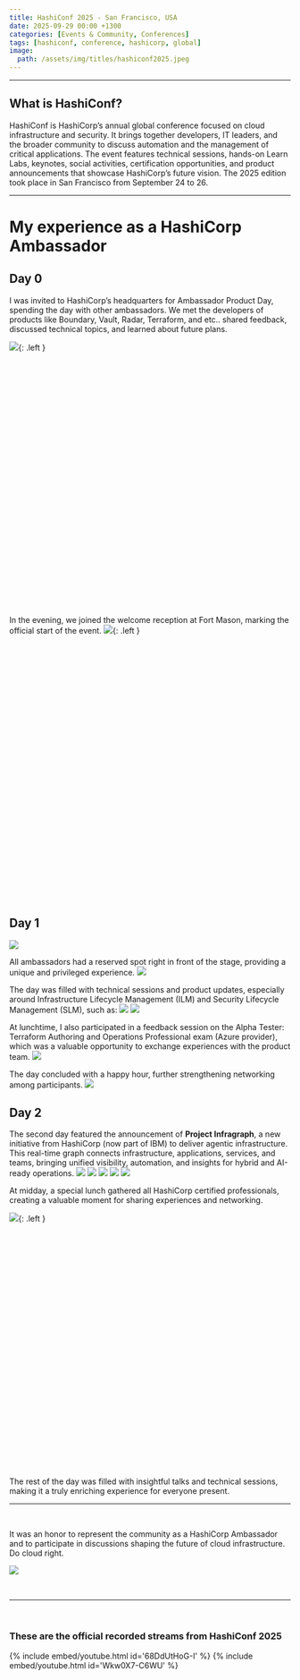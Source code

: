 ```yaml
---
title: HashiConf 2025 - San Francisco, USA
date: 2025-09-29 00:00 +1300
categories: [Events & Community, Conferences]
tags: [hashiconf, conference, hashicorp, global]
image:
  path: /assets/img/titles/hashiconf2025.jpeg
---
```


---

## **What is HashiConf?**

HashiConf is HashiCorp’s annual global conference focused on cloud infrastructure and security. It brings together developers, IT leaders, and the broader community to discuss automation and the management of critical applications. The event features technical sessions, hands-on Learn Labs, keynotes, social activities, certification opportunities, and product announcements that showcase HashiCorp’s future vision. The 2025 edition took place in San Francisco from September 24 to 26.

---

# My experience as a HashiCorp Ambassador

## **Day 0**

I was invited to HashiCorp’s headquarters for Ambassador Product Day, spending the day with other ambassadors. We met the developers of products like Boundary, Vault, Radar, Terraform, and etc.. shared feedback, discussed technical topics, and learned about future plans.

![](/assets/img/posts/hashiconf2025_hashicorp.png){: .left }

<br><br><br><br><br><br><br><br><br><br><br><br><br><br><br><br><br><br><br><br><br><br><br><br><br><br>

In the evening, we joined the welcome reception at Fort Mason, marking the official start of the event.
![](/assets/img/posts/hashiconf2025_welcome.png){: .left }

<br><br><br><br><br><br><br><br><br><br><br><br><br><br><br><br><br><br><br><br><br><br><br><br><br><br><br>

## **Day 1**

![](/assets/img/posts/hashiconf2025_entrance.jpg)

All ambassadors had a reserved spot right in front of the stage, providing a unique and privileged experience.
![](/assets/img/posts/hashiconf2025_lifecycle.jpg)

The day was filled with technical sessions and product updates, especially around Infrastructure Lifecycle Management (ILM) and Security Lifecycle Management (SLM), such as:
![](/assets/img/posts/hashiconf2025_day1_part1.png)
![](/assets/img/posts/hashiconf2025_day1_part2.png)

At lunchtime, I also participated in a feedback session on the Alpha Tester: Terraform Authoring and Operations Professional exam (Azure provider), which was a valuable opportunity to exchange experiences with the product team.
![](/assets/img/posts/hashiconf2025_tfpro.png)

The day concluded with a happy hour, further strengthening networking among participants.
![](/assets/img/posts/hashiconf2025_party.jpg)

## **Day 2**

The second day featured the announcement of **Project Infragraph**, a new initiative from HashiCorp (now part of IBM) to deliver agentic infrastructure. This real-time graph connects infrastructure, applications, services, and teams, bringing unified visibility, automation, and insights for hybrid and AI-ready operations.
![](/assets/img/posts/hashiconf2025_day2_part3.jpg)
![](/assets/img/posts/hashiconf2025_day2_part1.jpg)
![](/assets/img/posts/hashiconf2025_day2_part2.jpg)
![](/assets/img/posts/hashiconf2025_conference1.png)
![](/assets/img/posts/hashiconf2025_conference2.png)

At midday, a special lunch gathered all HashiCorp certified professionals, creating a valuable moment for sharing experiences and networking.

![](/assets/img/posts/hashiconf2025_lunch.png){: .left }

<br><br><br><br><br><br><br><br><br><br><br><br><br><br><br><br><br><br><br><br><br><br><br><br><br>

The rest of the day was filled with insightful talks and technical sessions, making it a truly enriching experience for everyone present.

---

<br>

It was an honor to represent the community as a HashiCorp Ambassador and to participate in discussions shaping the future of cloud infrastructure.
Do cloud right.

![](/assets/img/posts/hashiconf2025_ambassador.jpg)

<br>

---

<br>

### These are the official recorded streams from HashiConf 2025

{% include embed/youtube.html id='68DdUtHoG-I' %}
{% include embed/youtube.html id='Wkw0X7-C6WU' %}